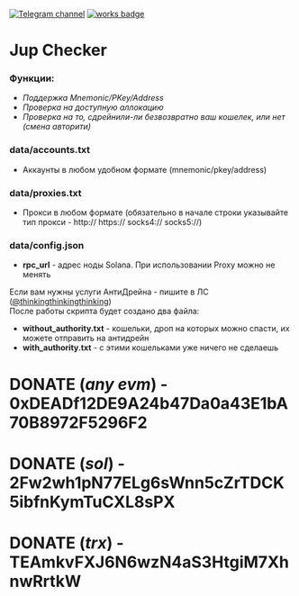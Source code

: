 [![Telegram channel](https://img.shields.io/endpoint?url=https://runkit.io/damiankrawczyk/telegram-badge/branches/master?url=https://t.me/n4z4v0d)](https://t.me/n4z4v0d)
[![works badge](https://cdn.jsdelivr.net/gh/nikku/works-on-my-machine@v0.2.0/badge.svg)](https://github.com/nikku/works-on-my-machine)

# Jup Checker

### Функции:
* _Поддержка Mnemonic/PKey/Address_
* _Проверка на доступную аллокацию_
* _Проверка на то, сдрейнили-ли безвозвратно ваш кошелек, или нет (смена авторити)_

### data/accounts.txt
- Аккаунты в любом удобном формате (mnemonic/pkey/address)

### data/proxies.txt
- Прокси в любом формате (обязательно в начале строки указывайте тип прокси - http:// https:// socks4:// socks5://)

### data/config.json
- **rpc_url** - адрес ноды Solana. При использовании Proxy можно не менять

Если вам нужны услуги АнтиДрейна - пишите в ЛС ([@thinkingthinkingthinking](https://t.me/thinkingthinkingthinking))  
После работы скрипта будет создано два файла:
- **without_authority.txt** - кошельки, дроп на которых можно спасти, их можете отправить на антидрейн  
- **with_authority.txt** - с этими кошельками уже ничего не сделаешь

# DONATE (_any evm_) - 0xDEADf12DE9A24b47Da0a43E1bA70B8972F5296F2
# DONATE (_sol_) - 2Fw2wh1pN77ELg6sWnn5cZrTDCK5ibfnKymTuCXL8sPX
# DONATE (_trx_) - TEAmkvFXJ6N6wzN4aS3HtgiM7XhnwRrtkW
